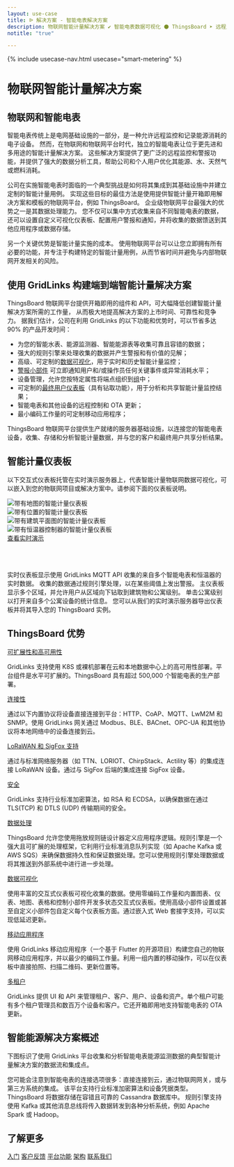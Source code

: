 ```yaml
---
layout: use-case
title: ᐉ 解决方案 - 智能电表解决方案
description: 物联网智能计量解决方案 ✔ 智能电表数据可视化 ⚫ ThingsBoard ➤ 远程监控和记录能源消耗
notitle: "true"

---
```


{% include usecase-nav.html usecase="smart-metering" %}

<h1 class="usecase-title">物联网智能计量解决方案</h1>

## 物联网和智能电表

智能电表传统上是电网基础设施的一部分，是一种允许远程监控和记录能源消耗的电子设备。
然而，在物联网和物联网平台时代，独立的智能电表让位于更先进和多用途的智能计量解决方案。
这些解决方案提供了更广泛的远程监控和警报功能，并提供了强大的数据分析工具，帮助公司和个人用户优化其能源、水、天然气或燃料消耗。

公司在实施智能电表时面临的一个典型挑战是如何将其集成到其基础设施中并建立定制的智能计量用例。
实现这些目标的最佳方法是使用提供智能计量开箱即用解决方案和模板的物联网平台，例如 ThingsBoard。
企业级物联网平台最强大的优势之一是其数据处理能力。
您不仅可以集中方式收集来自不同智能电表的数据，还可以设置自定义可视化仪表板、配置用户警报和通知，并将收集的数据馈送到其他应用程序或数据存储。

另一个关键优势是智能计量实施的成本。
使用物联网平台可以让您立即拥有所有必要的功能，并专注于构建特定的智能计量用例，从而节省时间并避免与内部物联网开发相关的风险。


## 使用 GridLinks 构建端到端智能计量解决方案

ThingsBoard 物联网平台提供开箱即用的组件和 API，可大幅降低创建智能计量解决方案所需的工作量，
从而极大地提高解决方案的上市时间、可靠性和竞争力。
据我们估计，公司在利用 GridLinks 的以下功能和优势时，可以节省多达 90% 的产品开发时间：

  - 为您的智能水表、能源监测器、智能能源表等收集可靠且容错的数据；
  - 强大的规则引擎来处理收集的数据并产生警报和有价值的见解；  
  - 高级、可定制的[数据可视化](/docs/user-guide/visualization/)，用于实时和历史智能计量监控；
  - [警报小部件](/docs/user-guide/ui/widget-library/#alarm-widgets) 可立即通知用户和/或操作员任何关键事件或异常消耗水平；
  - 设备管理，允许您按特定属性将端点组织到[组](/docs/user-guide/groups/)中；
  - 可定制的[最终用户仪表板](/docs/user-guide/ui/dashboards/)（具有钻取功能），用于分析和共享智能计量监控结果；
  - 智能电表和其他设备的远程控制和 OTA 更新；
  - 最小编码工作量的可定制移动应用程序；

ThingsBoard 物联网平台提供生产就绪的服务器基础设施，以连接您的智能电表设备，收集、存储和分析智能计量数据，并与您的客户和最终用户共享分析结果。

## 智能计量仪表板

以下交互式仪表板托管在实时演示服务器上，代表智能计量物联网数据可视化，可以嵌入到您的物联网项目或解决方案中。请参阅下面的仪表板说明。

<div class="usecase-carousel owl-carousel owl-theme">
    <div>
        <img class="item-image" src="/images/usecases/smart-metering/sm1.png" alt="带有地图的智能计量仪表板">
    </div>
    <div>
        <img class="item-image" src="/images/usecases/smart-metering/sm2.png" alt="带有位置的智能计量仪表板">
    </div>
    <div>
        <img class="item-image" src="/images/usecases/smart-metering/sm3.png" alt="带有建筑平面图的智能计量仪表板">
    </div>
    <div>
        <img class="item-image" src="/images/usecases/smart-metering/sm4.png" alt="带有恒温器控制器的智能计量仪表板">
    </div>
</div>

<div class="center" style="margin-bottom: 64px;">
    <a target="_blank" href="https://demo.thingsboard.io/dashboard/3a1026e0-83f6-11e7-b56d-c7f326cba909?publicId=322a2330-7c36-11e7-835d-c7f326cba909" class="button">查看实时演示</a>
</div>

实时仪表板显示使用 GridLinks MQTT API 收集的来自多个智能电表和恒温器的实时数据。
收集的数据通过规则引擎处理，以在某些阈值上发出警报。
主仪表板显示多个区域，并允许用户从区域向下钻取到建筑物和公寓级别。
单击公寓级别以打开来自多个公寓设备的统计信息。
您可以从我们的实时演示服务器导出仪表板并将其导入您的 ThingsBoard 实例。

## ThingsBoard 优势
<section class="usecase-advantages">
    <div class="usecase-background">
        <div class="bottom-features1"></div><div class="bottom-features2"></div><div class="small11"></div><div class="small12"></div>
    </div>
    <div class="cards row">
        <div class="col-lg-6">
            <div class="block">
                <object data="/images/microservices-icon.svg"></object>
                <div>
                    <a class="title" href="/docs/reference/msa/">可扩展性和高可用性</a>
                    <p>GridLinks 支持使用 K8S 或裸机部署在云和本地数据中心上的高可用性部署。平台组件是水平可扩展的。ThingsBoard 具有超过 500,000 个智能电表的生产部署。</p>
                </div>
            </div>
        </div>
        <div class="col-lg-6">
            <div class="block">
                <object data="/images/telemetry-icon.svg"></object>
                <div>
                    <a class="title" href="/docs/getting-started-guides/connectivity/">连接性</a>
                    <p>通过以下内置协议将设备直接连接到平台：HTTP、CoAP、MQTT、LwM2M 和 SNMP。使用 GridLinks 网关通过 Modbus、BLE、BACnet、OPC-UA 和其他协议将本地网络中的设备连接到云。</p>
                </div>
            </div>
        </div>
        <div class="col-lg-6">
            <div class="block">
                <object data="/images/integration-icon.svg"></object>
                <div>
                    <a class="title" href="/docs/user-guide/integrations/">LoRaWAN 和 SigFox 支持</a>
                    <p>通过与标准网络服务器（如 TTN、LORIOT、ChirpStack、Actility 等）的集成连接 LoRaWAN 设备。通过与 SigFox 后端的集成连接 SigFox 设备。</p>
                </div>
            </div>
        </div>
        <div class="col-lg-6">
            <div class="block">
                <object data="/images/security-icon.svg"></object>
                <div>
                    <a class="title" href="/docs/pe/user-guide/ssl/http-over-ssl/">安全</a>
                    <p>GridLinks 支持行业标准加密算法，如 RSA 和 ECDSA，以确保数据在通过 TLS(TCP) 和 DTLS (UDP) 传输期间的安全。</p>
                </div>
            </div>
        </div>
        <div class="col-lg-6">
            <div class="block">
                <object data="/images/engine-icon.svg"></object>
                <div>
                    <a class="title" href="/docs/pe/user-guide/rule-engine-2-0/overview/">数据处理</a>
                    <p>ThingsBoard 允许您使用拖放规则链设计器定义应用程序逻辑。规则引擎是一个强大且可扩展的处理框架，它利用行业标准消息队列实现（如 Apache Kafka 或 AWS SQS）来确保数据持久性和保证数据处理。您可以使用规则引擎处理数据或将其推送到外部系统中进行进一步处理。</p>
                </div>
            </div>
        </div>
        <div class="col-lg-6">
            <div class="block">
                <object data="/images/visualization-icon.svg"></object>
                <div>
                    <a class="title" href="/docs/user-guide/dashboards/">数据可视化</a>
                    <p>使用丰富的交互式仪表板可视化收集的数据。使用零编码工作量和内置图表、仪表、地图、表格和控制小部件开发多状态交互式仪表板。使用高级小部件设置或甚至自定义小部件包自定义每个仪表板方面。通过嵌入式 Web 套接字支持，可以实现低延迟更新。</p>
                </div>
            </div>
        </div>
        <div class="col-lg-6">
            <div class="block">
                <object data="/images/phone-icon.svg"></object>
                <div>
                    <a class="title" href="/docs/mobile/">移动应用程序</a>
                    <p>使用 GridLinks 移动应用程序（一个基于 Flutter 的开源项目）构建您自己的物联网移动应用程序，并以最少的编码工作量。利用一组内置的移动操作，可以在仪表板中直接拍照、扫描二维码、更新位置等。</p>
                </div>
            </div>
        </div>
        <div class="col-lg-6">
            <div class="block">
                <object data="/images/tenancy-icon.svg"></object>
                <div>
                    <a class="title" href="/docs/user-guide/entities-and-relations/">多租户</a>
                    <p>GridLinks 提供 UI 和 API 来管理租户、客户、用户、设备和资产。单个租户可能有多个租户管理员和数百万个设备和客户。它还开箱即用地支持智能电表的 OTA 更新。</p>
                </div>
            </div>
        </div>
    </div>
</section>

## 智能能源解决方案概述

下图标识了使用 GridLinks 平台收集和分析智能电表能源监测数据的典型智能计量解决方案的数据流和集成点。

<object width="100%" style="max-width: max-content; margin: 32px 0" data="/images/iot-use-cases/smart-energy-diagram.svg"></object>

您可能会注意到智能电表的连接选项很多：直接连接到云，通过物联网网关，或与第三方系统的集成。
该平台支持行业标准加密算法和设备凭据类型。ThingsBoard 将数据存储在容错且可靠的 Cassandra 数据库中。
规则引擎支持使用 Kafka 或其他消息总线将传入数据转发到各种分析系统，例如 Apache Spark 或 Hadoop。

## 了解更多
<div class="usecases-bottom-nav">
    <a href="/docs/getting-started-guides/helloworld/" class="button">入门</a>
    <a href="/industries/smart-energy/" class="button">客户反馈</a>
    <a href="/docs/#platform-features" class="button">平台功能</a>
    <a href="/docs/reference/" class="button">架构</a>
    <a href="/docs/contact-us/" class="button">联系我们</a>
</div>
